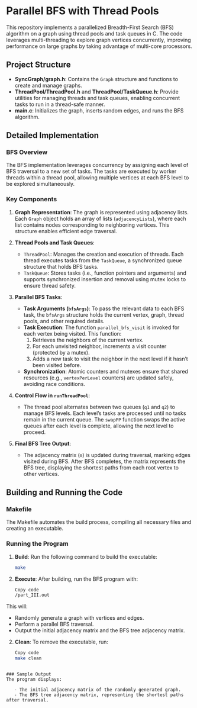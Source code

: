 # Parallel BFS with Thread Pools

This repository implements a parallelized Breadth-First Search (BFS) algorithm on a graph using thread pools and task queues in C. The code leverages multi-threading to explore graph vertices concurrently, improving performance on large graphs by taking advantage of multi-core processors.

## Project Structure

- **SyncGraph/graph.h**: Contains the `Graph` structure and functions to create and manage graphs.
- **ThreadPool/ThreadPool.h** and **ThreadPool/TaskQueue.h**: Provide utilities for managing threads and task queues, enabling concurrent tasks to run in a thread-safe manner.
- **main.c**: Initializes the graph, inserts random edges, and runs the BFS algorithm.

## Detailed Implementation

### BFS Overview

The BFS implementation leverages concurrency by assigning each level of BFS traversal to a new set of tasks. The tasks are executed by worker threads within a thread pool, allowing multiple vertices at each BFS level to be explored simultaneously.

### Key Components

1. **Graph Representation**: The graph is represented using adjacency lists. Each `Graph` object holds an array of lists (`adjacencyLists`), where each list contains nodes corresponding to neighboring vertices. This structure enables efficient edge traversal.

2. **Thread Pools and Task Queues**:
   - `ThreadPool`: Manages the creation and execution of threads. Each thread executes tasks from the `TaskQueue`, a synchronized queue structure that holds BFS tasks.
   - `TaskQueue`: Stores tasks (i.e., function pointers and arguments) and supports synchronized insertion and removal using mutex locks to ensure thread safety.

3. **Parallel BFS Tasks**:
   - **Task Arguments (`bfsArgs`)**: To pass the relevant data to each BFS task, the `bfsArgs` structure holds the current vertex, graph, thread pools, and other required details.
   - **Task Execution**: The function `parallel_bfs_visit` is invoked for each vertex being visited. This function:
      1. Retrieves the neighbors of the current vertex.
      2. For each unvisited neighbor, increments a visit counter (protected by a mutex).
      3. Adds a new task to visit the neighbor in the next level if it hasn’t been visited before.
   - **Synchronization**: Atomic counters and mutexes ensure that shared resources (e.g., `vertexPerLevel` counters) are updated safely, avoiding race conditions.

4. **Control Flow in `runThreadPool`**:
   - The thread pool alternates between two queues (`q1` and `q2`) to manage BFS levels. Each level’s tasks are processed until no tasks remain in the current queue. The `swapPP` function swaps the active queues after each level is complete, allowing the next level to proceed.

5. **Final BFS Tree Output**:
   - The adjacency matrix (`m`) is updated during traversal, marking edges visited during BFS. After BFS completes, the matrix represents the BFS tree, displaying the shortest paths from each root vertex to other vertices.

## Building and Running the Code

### Makefile

The Makefile automates the build process, compiling all necessary files and creating an executable.

### Running the Program

1. **Build**: Run the following command to build the executable:
   ```bash
   make
2. **Execute**: After building, run the BFS program with:

   ```bash
   Copy code
   /part_III.out

This will:

   - Randomly generate a graph with vertices and edges.
   - Perform a parallel BFS traversal.
   - Output the initial adjacency matrix and the BFS tree adjacency matrix.
2. **Clean**: To remove the executable, run:

   ```bash
   Copy code
   make clean
```

### Sample Output
The program displays:

   - The initial adjacency matrix of the randomly generated graph.
   - The BFS tree adjacency matrix, representing the shortest paths after traversal.
